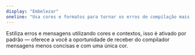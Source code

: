 ```yaml
---
display: "Embelezar"
oneline: "Usa cores e formatos para tornar os erros de compilação mais fáceis de ler"
---
```


Estiliza erros e mensagens utilizando cores e contextos, isso é ativado por padrão &mdash; oferece a você a oportunidade de receber do compilador mensagens menos concisas e com uma única cor.
